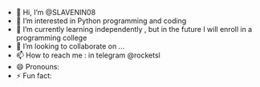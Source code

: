 - 👋 Hi, I’m @SLAVENIN08
- 👀 I’m interested in Python programming and coding
- 🌱 I’m currently learning independently , but in the future I will enroll in a programming college
- 💞️ I’m looking to collaborate on ...
- 📫 How to reach me : in telegram @rocketsl
- 😄 Pronouns: 
- ⚡ Fun fact: 

<!---
SLAVENIN08/SLAVENIN08 is a ✨ special ✨ repository because its `README.md` (this file) appears on your GitHub profile.
You can click the Preview link to take a look at your changes.
--->
